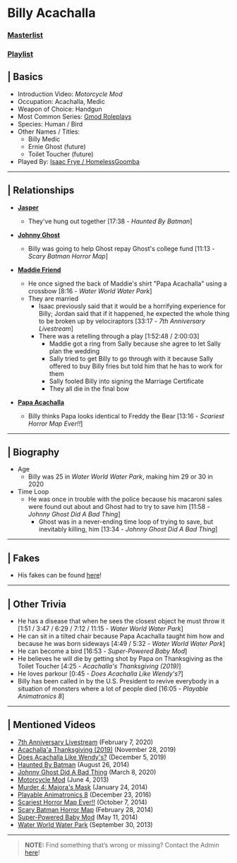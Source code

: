 # Billy Acachalla
### [Masterlist]()
### [Playlist](https://www.youtube.com/playlist?list=PLwljWXtmIKiSAvbZSohU1e8OHren0ot6z)

## | Basics
- Introduction Video: *Motorcycle Mod*
- Occupation: Acachalla, Medic
- Weapon of Choice: Handgun
- Most Common Series: [Gmod Roleplays](6.Series/Gmod/Roleplays.md)
- Species: Human / Bird
- Other Names / Titles:
  - Billy Medic
  - Ernie Ghost \(future)
  - Toilet Toucher \(future)
- Played By: [Isaac Frye / HomelessGoomba](3.Siblings/3.4.Isaac-Frye-HomelessGoomba.md)

----

## | Relationships
- [**Jasper**](5.Characters/Qeios_Characters.md)
  - They've hung out together \[17:38 - *Haunted By Batman*]

- [**Johnny Ghost**](5.Characters/Johnny_Ghost.md)
  - Billy was going to help Ghost repay Ghost's college fund \[11:13 - *Scary Batman Horror Map*]

- [**Maddie Friend**](5.Characters/Maddie_Friend.md)
  - He once signed the back of Maddie's shirt "Papa Acachalla" using a crossbow \[8:16 - *Water World Water Park*]
  - They are married
    - Isaac previously said that it would be a horrifying experience for Billy; Jordan said that if it happened, he expected the whole thing to be broken up by velociraptors \[33:17 - *7th Anniversary Livestream*]
    - There was a retelling through a play \[1:52:48 / 2:00:03]
      - Maddie got a ring from Sally because she agree to let Sally plan the wedding
      - Sally tried to get Billy to go through with it because Sally offered to buy Billy fries but told him that he has to work for them
      - Sally fooled Billy into signing the Marriage Certificate
      - They all die in the final bow

- [**Papa Acachalla**](5.Characters/Papa_Acachalla.md)
  - Billy thinks Papa looks identical to Freddy the Bear \[13:16 - *Scariest Horror Map Ever!!*]

----

## | Biography
- Age
  - Billy was 25 in *Water World Water Park*, making him 29 or 30 in 2020
- Time Loop
  - He was once in trouble with the police because his macaroni sales were found out about and Ghost had to try to save him \[11:58 - *Johnny Ghost Did A Bad Thing*]
    - Ghost was in a never-ending time loop of trying to save, but inevitably killing, him \[13:34 - *Johnny Ghost Did A Bad Thing*]

----

## | Fakes
- His fakes can be found [here](5.Characters/One-Use_Uncommon.md)!

----

## | Other Trivia
- He has a disease that when he sees the closest object he must throw it \[1:51 / 3:47 / 6:29 / 7:12 / 11:15 - *Water World Water Park*]
- He can sit in a tilted chair because Papa Acachalla taught him how and because he was born sideways \[4:49 / 5:32 - *Water World Water Park*]
- He can become a bird \[16:53 - *Super-Powered Baby Mod*]
- He believes he will die by getting shot by Papa on Thanksgiving as the Toilet Toucher [4:25 - *Acachalla's Thanksgiving (2019)*]
- He loves parkour [0:45 - *Does Acachalla Like Wendy's?*]
- Billy has been called in by the U.S. President to revive everybody in a situation of monsters where a lot of people died \[16:05 - *Playable Animatronics 8*]

----

## | Mentioned Videos
- [7th Anniversary Livestream](https://youtu.be/GBFpW-t83Zs) \(February 7, 2020)
- [Acachalla'a Thanksgiving \(2019)](https://youtu.be/dC5GT2mZNEk) \(November 28, 2019)
- [Does Acachalla Like Wendy's?](https://youtu.be/K2-86Dc81Ec) \(December 5, 2019)
- [Haunted By Batman](https://youtu.be/LymOGelRMwc) \(August 26, 2014)
- [Johnny Ghost Did A Bad Thing](https://youtu.be/e94uIredEVM) \(March 8, 2020)
- [Motorcycle Mod](https://youtu.be/gNREBUzmn98) \(June 4, 2013)
- [Murder 4: Majora's Mask](https://youtu.be/rJShOzX411o) \(January 24, 2014)
- [Playable Animatronics 8](https://youtu.be/KByoXkGBzWo) \(December 23, 2016)
- [Scariest Horror Map Ever!!](https://youtu.be/7ZrYVSgBI1Y) \(October 7, 2014)
- [Scary Batman Horror Map](https://youtu.be/EB9US2_E0J8) \(February 28, 2014)
- [Super-Powered Baby Mod](https://youtu.be/jWXZO7cAe3o) \(May 11, 2014)
- [Water World Water Park](https://youtu.be/UbMEqAkgO7M) \(September 30, 2013)

----

> **NOTE:** Find something that’s wrong or missing? Contact the Admin [here](../chapter_2.md)!